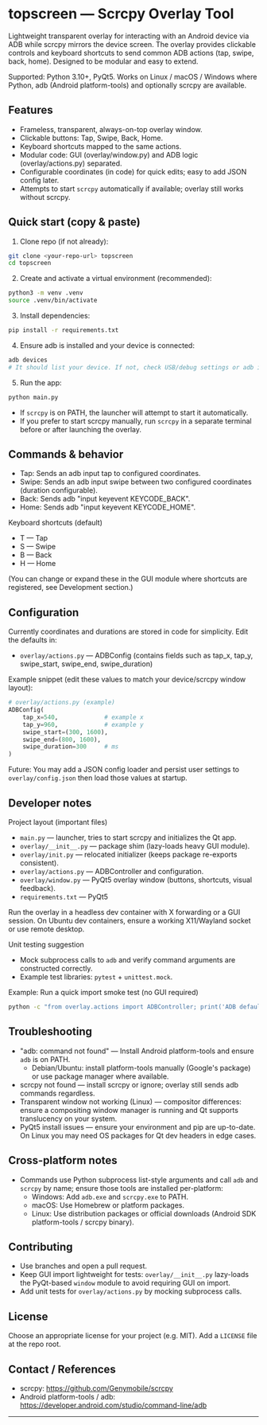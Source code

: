 # topscreen — Scrcpy Overlay Tool

Lightweight transparent overlay for interacting with an Android device via ADB while scrcpy mirrors the device screen. The overlay provides clickable controls and keyboard shortcuts to send common ADB actions (tap, swipe, back, home). Designed to be modular and easy to extend.

Supported: Python 3.10+, PyQt5. Works on Linux / macOS / Windows where Python, adb (Android platform-tools) and optionally scrcpy are available.

## Features
- Frameless, transparent, always-on-top overlay window.
- Clickable buttons: Tap, Swipe, Back, Home.
- Keyboard shortcuts mapped to the same actions.
- Modular code: GUI (overlay/window.py) and ADB logic (overlay/actions.py) separated.
- Configurable coordinates (in code) for quick edits; easy to add JSON config later.
- Attempts to start `scrcpy` automatically if available; overlay still works without scrcpy.

## Quick start (copy & paste)

1. Clone repo (if not already):
```bash
git clone <your-repo-url> topscreen
cd topscreen
```

2. Create and activate a virtual environment (recommended):
```bash
python3 -m venv .venv
source .venv/bin/activate
```

3. Install dependencies:
```bash
pip install -r requirements.txt
```

4. Ensure adb is installed and your device is connected:
```bash
adb devices
# It should list your device. If not, check USB/debug settings or adb installation.
```

5. Run the app:
```bash
python main.py
```
- If `scrcpy` is on PATH, the launcher will attempt to start it automatically.
- If you prefer to start scrcpy manually, run `scrcpy` in a separate terminal before or after launching the overlay.

## Commands & behavior

- Tap: Sends an adb input tap to configured coordinates.
- Swipe: Sends an adb input swipe between two configured coordinates (duration configurable).
- Back: Sends adb "input keyevent KEYCODE_BACK".
- Home: Sends adb "input keyevent KEYCODE_HOME".

Keyboard shortcuts (default)
- T — Tap
- S — Swipe
- B — Back
- H — Home

(You can change or expand these in the GUI module where shortcuts are registered, see Development section.)

## Configuration

Currently coordinates and durations are stored in code for simplicity. Edit the defaults in:
- `overlay/actions.py` — ADBConfig (contains fields such as tap_x, tap_y, swipe_start, swipe_end, swipe_duration)

Example snippet (edit these values to match your device/scrcpy window layout):
```python
# overlay/actions.py (example)
ADBConfig(
    tap_x=540,             # example x
    tap_y=960,             # example y
    swipe_start=(300, 1600),
    swipe_end=(800, 1600),
    swipe_duration=300     # ms
)
```

Future: You may add a JSON config loader and persist user settings to `overlay/config.json` then load those values at startup.

## Developer notes

Project layout (important files)
- `main.py` — launcher, tries to start scrcpy and initializes the Qt app.
- `overlay/__init__.py` — package shim (lazy-loads heavy GUI module).
- `overlay/init.py` — relocated initializer (keeps package re-exports consistent).
- `overlay/actions.py` — ADBController and configuration.
- `overlay/window.py` — PyQt5 overlay window (buttons, shortcuts, visual feedback).
- `requirements.txt` — PyQt5

Run the overlay in a headless dev container with X forwarding or a GUI session. On Ubuntu dev containers, ensure a working X11/Wayland socket or use remote desktop.

Unit testing suggestion
- Mock subprocess calls to `adb` and verify command arguments are constructed correctly.
- Example test libraries: `pytest` + `unittest.mock`.

Example: Run a quick import smoke test (no GUI required)
```bash
python -c "from overlay.actions import ADBController; print('ADB default:', ADBController().adb_cmd)"
```

## Troubleshooting

- "adb: command not found" — Install Android platform-tools and ensure `adb` is on PATH.
  - Debian/Ubuntu: install platform-tools manually (Google's package) or use package manager where available.
- scrcpy not found — install scrcpy or ignore; overlay still sends adb commands regardless.
- Transparent window not working (Linux) — compositor differences: ensure a compositing window manager is running and Qt supports translucency on your system.
- PyQt5 install issues — ensure your environment and pip are up-to-date. On Linux you may need OS packages for Qt dev headers in edge cases.

## Cross-platform notes

- Commands use Python subprocess list-style arguments and call `adb` and `scrcpy` by name; ensure those tools are installed per-platform:
  - Windows: Add `adb.exe` and `scrcpy.exe` to PATH.
  - macOS: Use Homebrew or platform packages.
  - Linux: Use distribution packages or official downloads (Android SDK platform-tools / scrcpy binary).

## Contributing

- Use branches and open a pull request.
- Keep GUI import lightweight for tests: `overlay/__init__.py` lazy-loads the PyQt-based `window` module to avoid requiring GUI on import.
- Add unit tests for `overlay/actions.py` by mocking subprocess calls.

## License

Choose an appropriate license for your project (e.g. MIT). Add a `LICENSE` file at the repo root.

## Contact / References

- scrcpy: https://github.com/Genymobile/scrcpy
- Android platform-tools / adb: https://developer.android.com/studio/command-line/adb

---